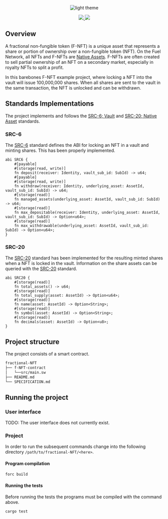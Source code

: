 <p align="center">
    <picture>
        <source media="(prefers-color-scheme: dark)" srcset=".docs/f-nft-logo_white.png">
        <img alt="light theme" src=".docs/f-nft-logo_black.png">
    </picture>
</p>

<p align="center">
    <a href="https://crates.io/crates/forc/0.60.0" alt="forc">
        <img src="https://img.shields.io/badge/forc-v0.60.0-orange" />
    </a>
    <a href="https://crates.io/crates/fuel-core/0.26.0" alt="fuel-core">
        <img src="https://img.shields.io/badge/fuel--core-v0.26.0-yellow" />
    </a>
</p>

## Overview

A fractional non-fungible token (F-NFT) is a unique asset that represents a share or portion of ownership over a non-fungible token (NFT). On the Fuel Network, all NFTs and F-NFTs are [Native Assets](https://docs.fuel.network/docs/sway/blockchain-development/native_assets). F-NFTs are often created to sell partial ownership of an NFT on a secondary market, especially in royalty NFTs to split a profit.

In this barebones F-NFT example project, where locking a NFT into the vault will issue 100,000,000 shares. When all shares are sent to the vault in the same transaction, the NFT is unlocked and can be withdrawn.

## Standards Implementations

The project implements and follows the [SRC-6; Vault](https://github.com/FuelLabs/sway-standards/blob/master/SRCs/src-6.md) and [SRC-20; Native Asset](https://docs.fuel.network/docs/sway-standards/src-20-native-asset/) standards. 

### SRC-6

The [SRC-6](https://github.com/FuelLabs/sway-standards/blob/master/SRCs/src-6.md) standard defines the ABI for locking an NFT in a vault and minting shares. This has been properly implemented.

```sway
abi SRC6 {
    #[payable]
    #[storage(read, write)]
    fn deposit(receiver: Identity, vault_sub_id: SubId) -> u64;
    #[payable]
    #[storage(read, write)]
    fn withdraw(receiver: Identity, underlying_asset: AssetId, vault_sub_id: SubId) -> u64;
    #[storage(read)]
    fn managed_assets(underlying_asset: AssetId, vault_sub_id: SubId) -> u64;
    #[storage(read)]
    fn max_depositable(receiver: Identity, underlying_asset: AssetId, vault_sub_id: SubId) -> Option<u64>;
    #[storage(read)]
    fn max_withdrawable(underlying_asset: AssetId, vault_sub_id: SubId) -> Option<u64>;
}
```

### SRC-20

The [SRC-20](https://docs.fuel.network/docs/sway-standards/src-20-native-asset/) standard has been implemented for the resulting minted shares when a NFT is locked in the vault. Information on the share assets can be queried with the [SRC-20](https://docs.fuel.network/docs/sway-standards/src-20-native-asset/) standard.

```sway
abi SRC20 {
    #[storage(read)]
    fn total_assets() -> u64;
    #[storage(read)]
    fn total_supply(asset: AssetId) -> Option<u64>;
    #[storage(read)]
    fn name(asset: AssetId) -> Option<String>;
    #[storage(read)]
    fn symbol(asset: AssetId) -> Option<String>;
    #[storage(read)]
    fn decimals(asset: AssetId) -> Option<u8>;
}
```

## Project structure

The project consists of a smart contract.

<!--Only show most important files e.g. script to run, build etc.-->

```sh
fractional-NFT
├── f-NFT-contract
│   └──src/main.sw
├── README.md
└── SPECIFICATION.md
```

## Running the project

### User interface

TODO: The user interface does not currently exist.

### Project

In order to run the subsequent commands change into the following directory `/path/to/fractional-NFT/<here>`.

#### Program compilation

```bash
forc build
```

#### Running the tests

Before running the tests the programs must be compiled with the command above.

```bash
cargo test 
```
